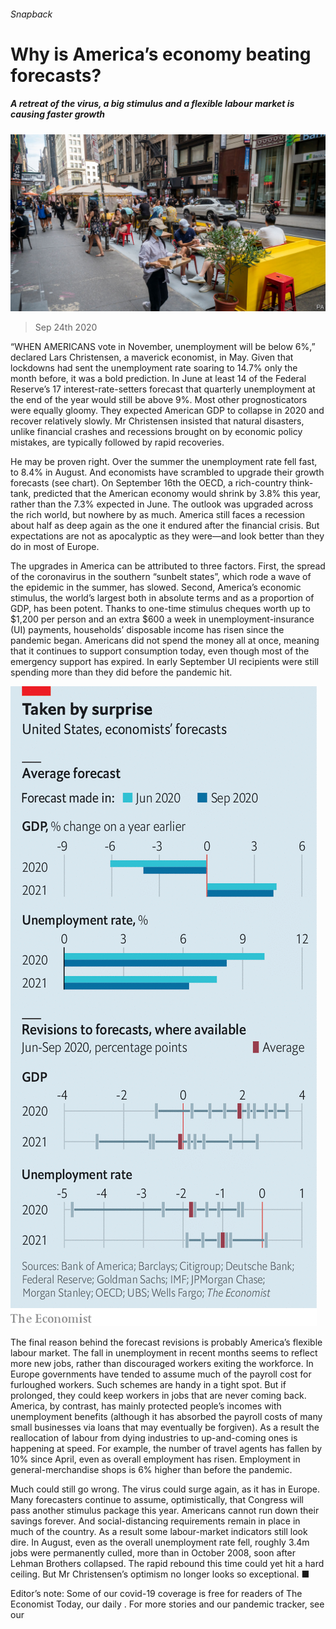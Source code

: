 ###### Snapback

# Why is America’s economy beating forecasts? 

##### A retreat of the virus, a big stimulus and a flexible labour market is causing faster growth 

![image](images/20200926_FNP501.jpg) 

> Sep 24th 2020 

“WHEN AMERICANS vote in November, unemployment will be below 6%,” declared Lars Christensen, a maverick economist, in May. Given that lockdowns had sent the unemployment rate soaring to 14.7% only the month before, it was a bold prediction. In June at least 14 of the Federal Reserve’s 17 interest-rate-setters forecast that quarterly unemployment at the end of the year would still be above 9%. Most other prognosticators were equally gloomy. They expected American GDP to collapse in 2020 and recover relatively slowly. Mr Christensen insisted that natural disasters, unlike financial crashes and recessions brought on by economic policy mistakes, are typically followed by rapid recoveries.

He may be proven right. Over the summer the unemployment rate fell fast, to 8.4% in August. And economists have scrambled to upgrade their growth forecasts (see chart). On September 16th the OECD, a rich-country think-tank, predicted that the American economy would shrink by 3.8% this year, rather than the 7.3% expected in June. The outlook was upgraded across the rich world, but nowhere by as much. America still faces a recession about half as deep again as the one it endured after the financial crisis. But expectations are not as apocalyptic as they were—and look better than they do in most of Europe.


The upgrades in America can be attributed to three factors. First, the spread of the coronavirus in the southern “sunbelt states”, which rode a wave of the epidemic in the summer, has slowed. Second, America’s economic stimulus, the world’s largest both in absolute terms and as a proportion of GDP, has been potent. Thanks to one-time stimulus cheques worth up to $1,200 per person and an extra $600 a week in unemployment-insurance (UI) payments, households’ disposable income has risen since the pandemic began. Americans did not spend the money all at once, meaning that it continues to support consumption today, even though most of the emergency support has expired. In early September UI recipients were still spending more than they did before the pandemic hit.

![image](images/20200926_FNC726.png) 


The final reason behind the forecast revisions is probably America’s flexible labour market. The fall in unemployment in recent months seems to reflect more new jobs, rather than discouraged workers exiting the workforce. In Europe governments have tended to assume much of the payroll cost for furloughed workers. Such schemes are handy in a tight spot. But if prolonged, they could keep workers in jobs that are never coming back. America, by contrast, has mainly protected people’s incomes with unemployment benefits (although it has absorbed the payroll costs of many small businesses via loans that may eventually be forgiven). As a result the reallocation of labour from dying industries to up-and-coming ones is happening at speed. For example, the number of travel agents has fallen by 10% since April, even as overall employment has risen. Employment in general-merchandise shops is 6% higher than before the pandemic.

Much could still go wrong. The virus could surge again, as it has in Europe. Many forecasters continue to assume, optimistically, that Congress will pass another stimulus package this year. Americans cannot run down their savings forever. And social-distancing requirements remain in place in much of the country. As a result some labour-market indicators still look dire. In August, even as the overall unemployment rate fell, roughly 3.4m jobs were permanently culled, more than in October 2008, soon after Lehman Brothers collapsed. The rapid rebound this time could yet hit a hard ceiling. But Mr Christensen’s optimism no longer looks so exceptional. ■

Editor’s note: Some of our covid-19 coverage is free for readers of The Economist Today, our daily . For more stories and our pandemic tracker, see our 


